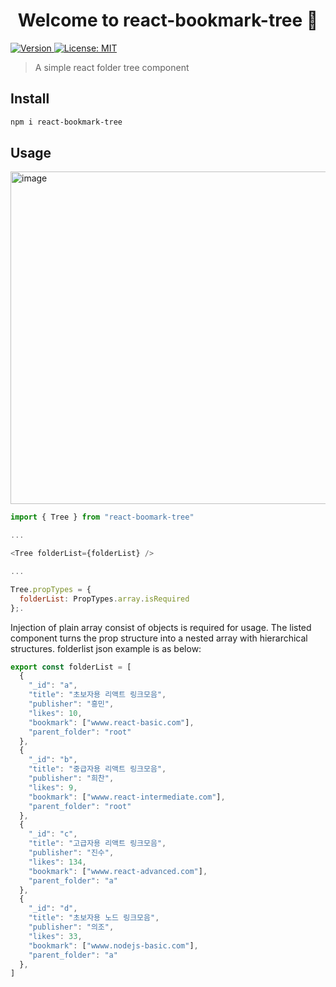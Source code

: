 <h1 align="center">Welcome to react-bookmark-tree 👋</h1>
<p>
  <a href="https://www.npmjs.com/package/react-bookmark-tree" target="_blank">
    <img alt="Version" src="https://img.shields.io/npm/v/react-bookmark-tree.svg">
  </a>
  <a href="#" target="_blank">
    <img alt="License: MIT" src="https://img.shields.io/badge/License-MIT-yellow.svg" />
  </a>
</p>

> A simple react folder tree component

## Install

```sh
npm i react-bookmark-tree
```

## Usage

<img width="532" alt="image" src="https://user-images.githubusercontent.com/65224203/159202637-c3244f69-d784-4115-ad7f-08e4c733c208.png">


```Javascript
import { Tree } from "react-boomark-tree"

...

<Tree folderList={folderList} />

...

Tree.propTypes = {
  folderList: PropTypes.array.isRequired
};.
```

Injection of plain array consist of objects is required for usage. The listed component turns the prop structure into a nested array with hierarchical structures. folderlist json example is as below:

```javascript
export const folderList = [
  {
    "_id": "a",
    "title": "초보자용 리액트 링크모음",
    "publisher": "흥민",
    "likes": 10,
    "bookmark": ["wwww.react-basic.com"],
    "parent_folder": "root"
  },
  {
    "_id": "b",
    "title": "중급자용 리액트 링크모음",
    "publisher": "희찬",
    "likes": 9, 
    "bookmark": ["wwww.react-intermediate.com"],
    "parent_folder": "root"
  },
  {
    "_id": "c",
    "title": "고급자용 리액트 링크모음",
    "publisher": "진수",
    "likes": 134,
    "bookmark": ["wwww.react-advanced.com"],
    "parent_folder": "a"
  },
  {
    "_id": "d",
    "title": "초보자용 노드 링크모음",
    "publisher": "의조",
    "likes": 33,
    "bookmark": ["wwww.nodejs-basic.com"],
    "parent_folder": "a"
  },
]
```
